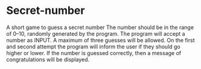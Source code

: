 # Secret-number
A short game to guess a secret number
The number should be in the range of 0–10, randomly generated by the program. The program will accept a number as INPUT. A maximum of three guesses will be allowed. On the first and second attempt the program will inform the user if they should go higher or lower. If the number is guessed correctly, then a message of congratulations will be displayed.
